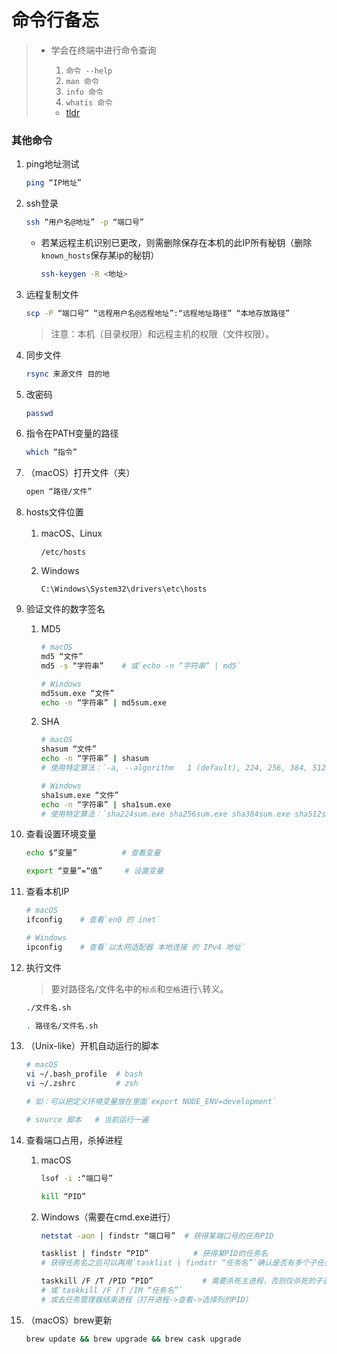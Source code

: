 # 命令行备忘

>- 学会在终端中进行命令查询
>
>    1. `命令 --help`
>    2. `man 命令`
>    3. `info 命令`
>    4. `whatis 命令`
>    - [tldr](https://github.com/tldr-pages/tldr)

### 其他命令
1. ping地址测试

    ```bash
    ping “IP地址”
    ```
2. ssh登录

    ```bash
    ssh “用户名@地址” -p “端口号”
    ```

    - 若某远程主机识别已更改，则需删除保存在本机的此IP所有秘钥（删除`known_hosts`保存某ip的秘钥）

        ```bash
        ssh-keygen -R <地址>
        ```
3. 远程复制文件

    ```bash
    scp -P “端口号” “远程用户名@远程地址”:“远程地址路径” “本地存放路径”
    ```

    >注意：本机（目录权限）和远程主机的权限（文件权限）。
4. 同步文件

    ```bash
    rsync 来源文件 目的地
    ```
5. 改密码

    ```bash
    passwd
    ```
6. 指令在PATH变量的路径

    ```bash
    which “指令”
    ```
7. （macOS）打开文件（夹）

    ```bash
    open “路径/文件”
    ```
8. hosts文件位置

    1. macOS、Linux

        `/etc/hosts`
    2. Windows

        `C:\Windows\System32\drivers\etc\hosts`
9. 验证文件的数字签名

    1. MD5

        ```bash
        # macOS
        md5 “文件”
        md5 -s “字符串”    # 或`echo -n “字符串” | md5`

        # Windows
        md5sum.exe “文件”
        echo -n “字符串” | md5sum.exe
        ```
    2. SHA

        ```bash
        # macOS
        shasum “文件”
        echo -n “字符串” | shasum
        # 使用特定算法：`-a, --algorithm   1 (default), 224, 256, 384, 512, 512224, 512256`

        # Windows
        sha1sum.exe “文件”
        echo -n “字符串” | sha1sum.exe
        # 使用特定算法：`sha224sum.exe sha256sum.exe sha384sum.exe sha512sum.exe`
        ```
10. 查看设置环境变量

    ```bash
    echo $“变量”          # 查看变量

    export “变量”=“值”     # 设置变量
    ```
11. 查看本机IP

    ```bash
    # macOS
    ifconfig    # 查看`en0 的 inet`

    # Windows
    ipconfig    # 查看`以太网适配器 本地连接 的 IPv4 地址`
    ```
12. 执行文件

    >要对路径名/文件名中的`标点`和`空格`进行`\`转义。

    ```bash
    ./文件名.sh

    . 路径名/文件名.sh
    ```
13. （Unix-like）开机自动运行的脚本

    ```bash
    # macOS
    vi ~/.bash_profile  # bash
    vi ~/.zshrc         # zsh

    # 如：可以把定义环境变量放在里面`export NODE_ENV=development`

    # source 脚本   # 当前运行一遍
    ```
14. 查看端口占用，杀掉进程

    1. macOS

        ```bash
        lsof -i :“端口号”

        kill “PID”
        ```
    2.  Windows（需要在cmd.exe进行）

        ```bash
        netstat -aon | findstr “端口号”  # 获得某端口号的任务PID

        tasklist | findstr “PID”          # 获得某PID的任务名
        # 获得任务名之后可以再用`tasklist | findstr “任务名”`确认是否有多个子任务

        taskkill /F /T /PID “PID”           # 需要杀死主进程，否则仅杀死的子进程会被主进程再次创建
        # 或`taskkill /F /T /IM “任务名”`
        # 或去任务管理器结束进程（打开进程->查看->选择列的PID）
        ```
15. （macOS）brew更新

    ```bash
    brew update && brew upgrade && brew cask upgrade
    ```
